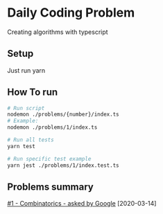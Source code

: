 # Daily Coding Problem

Creating algorithms with typescript

## Setup

Just run yarn

## How To run

```sh
# Run script
nodemon ./problems/{number}/index.ts
# Example:
nodemon ./problems/1/index.ts

# Run all tests
yarn test

# Run specific test example
yarn jest ./problems/1/index.test.ts
```

## Problems summary

[#1 - Combinatorics - asked by Google](./problems/1/README.md) [2020-03-14]